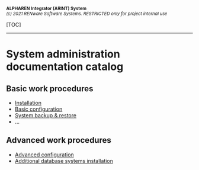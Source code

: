 <small markdown>**ALPHAREN Integrator (ARINT) System**<br>
*(c) 2021 RENware Software Systems. RESTRICTED only for project internal use*
</small>


[TOC]

***

# System administration documentation catalog


## Basic work procedures

* [Installation](./880-RLSE/adma/system_installation.md)
* [Basic configuration](../../wip.md) <!-- #TODO make me... -->
* [System backup & restore](../../wip.md) <!-- #TODO make me... -->
* ...

## Advanced work procedures


* [Advanced configuration](../../wip.md) <!-- #TODO make me... -->
* [Additional database systems installation](../../wip.md) <!-- #TODO make me... -->




